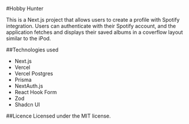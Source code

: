 #Hobby Hunter

This is a Next.js project that allows users to create a profile with Spotify integration. Users can authenticate with their Spotify account, and the application fetches and displays their saved albums in a coverflow layout similar to the iPod.

##Technologies used

-   Next.js
-   Vercel
-   Vercel Postgres
-   Prisma
-   NextAuth.js
-   React Hook Form
-   Zod
-   Shadcn UI

##Licence
Licensed under the MIT license.
